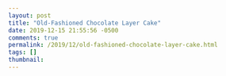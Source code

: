 ```yaml
---
layout: post
title: "Old-Fashioned Chocolate Layer Cake"
date: 2019-12-15 21:55:56 -0500
comments: true
permalink: /2019/12/old-fashioned-chocolate-layer-cake.html
tags: []
thumbnail: 
---
```

